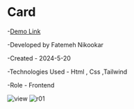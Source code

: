 # Card

-[Demo Link](https://nikmahla.github.io/Card/)

-Developed by Fatemeh Nikookar

-Created - 2024-5-20

-Technologies Used - Html , Css ,Tailwind

-Role - Frontend


![view](https://github.com/nikmahla/Card/assets/53364627/b312011d-6e10-4c62-b335-1d6a9d2e9e29)
![r01](https://github.com/nikmahla/Card/assets/53364627/4355d0fc-f997-4792-a372-c3ce1916cfd0)

